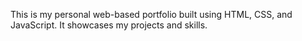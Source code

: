 This is my personal web-based portfolio built using HTML, CSS, and JavaScript. It showcases my projects and skills.
